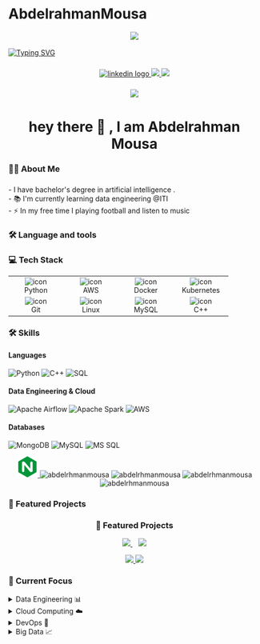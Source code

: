 # AbdelrahmanMousa
<div align="center">
  <img height="150" src="https://media.giphy.com/media/M9gbBd9nbDrOTu1Mqx/giphy.gif"  />
</div>

[![Typing SVG](https://readme-typing-svg.demolab.com?font=Fira+Code&pause=1000&color=2DEBA7&width=435&lines=Data+Engineering+Student+%40ITI;AI+Graduate;Always+learning+new+things)](https://git.io/typing-svg)

###

<div align="center">
  <a href="https://www.linkedin.com/in/abdulrahman-mousa-2283211ba" target="_blank">
    <img src="https://img.shields.io/static/v1?message=LinkedIn&logo=linkedin&label=&color=0077B5&logoColor=white&labelColor=&style=for-the-badge" height="25" alt="linkedin logo"/>
  </a>
  <a href="your-portfolio-website">
    <img src="https://img.shields.io/badge/Portfolio-FF5722?style=for-the-badge&logo=google-chrome&logoColor=white" />
  </a>
  <a href="your-kaggle-profile">
    <img src="https://img.shields.io/badge/Kaggle-20BEFF?style=for-the-badge&logo=kaggle&logoColor=white" />
  </a>
</div>

###

<div align="center">
  <img src="https://visitor-badge.laobi.icu/badge?page_id=abdelrhmanmousa.abdelrhmanmousa&"  />
</div>

###

<h1 align="center">hey there 👋 , I am Abdelrahman Mousa</h1>

###

<h3 align="left">👩‍💻  About Me</h3>

###

<p align="left">- I have bachelor's degree in artificial intelligence .<br>- 📚 I'm currently learning data engineering @ITI<br>- ⚡ In my free time I playing football and listen to music</p>

###

<h3 align="left">🛠 Language and tools</h3>

### 💻 Tech Stack

<table>
  <tr>
    <td align="center" width="96">
        <img src="https://techstack-generator.vercel.app/python-icon.svg" alt="icon" width="65" height="65" />
      <br>Python
    </td>
    <td align="center" width="96">
        <img src="https://techstack-generator.vercel.app/aws-icon.svg" alt="icon" width="65" height="65" />
      <br>AWS
    </td>
    <td align="center" width="96">
        <img src="https://techstack-generator.vercel.app/docker-icon.svg" alt="icon" width="65" height="65" />
      <br>Docker
    </td>
    <td align="center" width="96">
        <img src="https://techstack-generator.vercel.app/kubernetes-icon.svg" alt="icon" width="65" height="65" />
      <br>Kubernetes
    </td>
  </tr>
  <tr>
    <td align="center" width="96">
        <img src="https://cdn.jsdelivr.net/gh/devicons/devicon/icons/git/git-original.svg" alt="icon" width="65" height="65" />
      <br>Git
    </td>
    <td align="center" width="96">
        <img src="https://cdn.jsdelivr.net/gh/devicons/devicon/icons/linux/linux-original.svg" alt="icon" width="65" height="65" />
      <br>Linux
    </td>
    <td align="center" width="96">
        <img src="https://cdn.jsdelivr.net/gh/devicons/devicon/icons/mysql/mysql-original.svg" alt="icon" width="65" height="65" />
      <br>MySQL
    </td>
    <td align="center" width="96">
        <img src="https://cdn.jsdelivr.net/gh/devicons/devicon/icons/cplusplus/cplusplus-original.svg" alt="icon" width="65" height="65" />
      <br>C++
    </td>
  </tr>
</table>

### 🛠️ Skills

#### Languages
![Python](https://img.shields.io/badge/Python-FFD43B?style=for-the-badge&logo=python&logoColor=blue)
![C++](https://img.shields.io/badge/C%2B%2B-00599C?style=for-the-badge&logo=c%2B%2B&logoColor=white)
![SQL](https://img.shields.io/badge/SQL-4479A1?style=for-the-badge&logo=mysql&logoColor=white)

#### Data Engineering & Cloud
![Apache Airflow](https://img.shields.io/badge/Airflow-017CEE?style=for-the-badge&logo=Apache%20Airflow&logoColor=white)
![Apache Spark](https://img.shields.io/badge/Spark-FFFFFF?style=for-the-badge&logo=Apache%20Spark&logoColor=#E35A16)
![AWS](https://img.shields.io/badge/AWS-FF9900?style=for-the-badge&logo=amazonaws&logoColor=white)

#### Databases
![MongoDB](https://img.shields.io/badge/MongoDB-4EA94B?style=for-the-badge&logo=mongodb&logoColor=white)
![MySQL](https://img.shields.io/badge/MySQL-005C84?style=for-the-badge&logo=mysql&logoColor=white)
![MS SQL](https://img.shields.io/badge/Microsoft%20SQL%20Server-CC2927?style=for-the-badge&logo=microsoft%20sql%20server&logoColor=white)



<div align="center">
  
  <!-- Nginx Icon -->
  <a href="https://raw.githubusercontent.com/devicons/devicon/master/icons/nginx/nginx-original.svg">
    <img src="https://raw.githubusercontent.com/devicons/devicon/master/icons/nginx/nginx-original.svg" alt="nginx" width="42" height="42"/>
  </a>

  <!-- GitHub Stats -->
  <img src="https://github-readme-stats.vercel.app/api?username=abdelrhmanmousa&show_icons=true&theme=radical&bg_color=0D1117" alt="abdelrhmanmousa" />

  <!-- GitHub Streak Stats -->
  <img src="https://github-readme-streak-stats.herokuapp.com/?user=abdelrhmanmousa&theme=dark&background=0D1117" alt="abdelrhmanmousa" />

  <!-- Most Used Languages -->
  <img src="https://github-readme-stats.vercel.app/api/top-langs?username=abdelrhmanmousa&show_icons=true&layout=compact&theme=radical&bg_color=0D1117" alt="abdelrhmanmousa" />

  <!-- GitHub Trophies -->
  <img src="https://github-profile-trophy.vercel.app/?username=abdelrhmanmousa&theme=radical&background=0D1117&row=1" alt="abdelrhmanmousa" />

</div>

### 🚀 Featured Projects

<h3 align="center">🌟 Featured Projects</h3>

<div align="center">
  <a href="https://github.com/abdelrhmanmousa/LeetCode">
    <img src="https://github-readme-stats.vercel.app/api/pin/?username=abdelrhmanmousa&repo=LeetCode&theme=dracula&hide_border=true&show_icons=true&bg_color=0D1117" />
  </a>
  &nbsp;&nbsp;
  <a href="https://github.com/abdelrhmanmousa/Arabic-Sign-Language-recognition">
    <img src="https://github-readme-stats.vercel.app/api/pin/?username=abdelrhmanmousa&repo=Arabic-Sign-Language-recognition&theme=dracula&hide_border=true&show_icons=true&bg_color=0D1117" />
  </a>
</div>

<p align="center">
  <a href="https://github.com/abdelrhmanmousa/LeetCode">
    <img src="https://img.shields.io/badge/LeetCode-Solutions-orange?style=for-the-badge&logo=leetcode" />
  </a>
  <a href="https://github.com/abdelrhmanmousa/Arabic-Sign-Language-recognition">
    <img src="https://img.shields.io/badge/AI-Sign_Language_Recognition-blue?style=for-the-badge&logo=opencv" />
  </a>
</p>

### 🎯 Current Focus

<details>
<summary>Data Engineering 📊</summary>
<br>
  
- ![ETL](https://img.shields.io/badge/ETL-Pipelines-blue?style=flat-square)
- ![Data Warehouse](https://img.shields.io/badge/Data-Warehousing-green?style=flat-square)
- ![Modeling](https://img.shields.io/badge/Data-Modeling-orange?style=flat-square)
</details>

<details>
<summary>Cloud Computing ☁️</summary>
<br>
  
- ![AWS](https://img.shields.io/badge/AWS-Services-orange?style=flat-square)
- ![Architecture](https://img.shields.io/badge/Cloud-Architecture-blue?style=flat-square)
- ![IaC](https://img.shields.io/badge/Infrastructure-as_Code-green?style=flat-square)
</details>

<details>
<summary>DevOps 🔄</summary>
<br>
  
- ![Docker](https://img.shields.io/badge/Docker-Containers-blue?style=flat-square)
- ![Kubernetes](https://img.shields.io/badge/Kubernetes-Orchestration-blue?style=flat-square)
- ![CI/CD](https://img.shields.io/badge/CI/CD-Pipelines-green?style=flat-square)
</details>

<details>
<summary>Big Data 📈</summary>
<br>
  
- ![Spark](https://img.shields.io/badge/Apache-Spark-orange?style=flat-square)
- ![Hadoop](https://img.shields.io/badge/Hadoop-Ecosystem-yellow?style=flat-square)
- ![Processing](https://img.shields.io/badge/Data-Processing-blue?style=flat-square)
</details>
